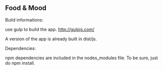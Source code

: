 Food & Mood
----------

Build informations:

use gulp to build the app.
http://gulpjs.com/

A version of the app is already built in dist/js.

Dependencies:

npm dependencies are included in the nodes_modules file.
To be sure, just do npm install.
